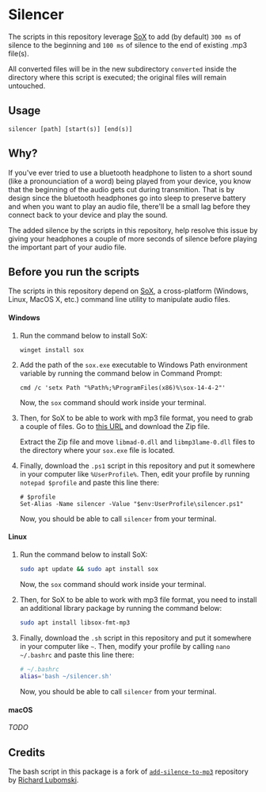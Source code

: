 # Silencer
The scripts in this repository leverage [SoX](http://sox.sourceforge.net/) to add (by default) `300 ms` of silence to the beginning and `100 ms` of silence to the end of existing .mp3 file(s).

All converted files will be in the new subdirectory `converted` inside the directory where this script is executed; the original files will remain untouched.

## Usage

```
silencer [path] [start(s)] [end(s)]
```

## Why?
If you've ever tried to use a bluetooth headphone to listen to a short sound (like a pronounciation of a word) being played from your device, you know that the beginning of the audio gets cut during transmition. That is by design since the bluetooth headphones go into sleep to preserve battery and when you want to play an audio file, there'll be a small lag before they connect back to your device and play the sound.

The added silence by the scripts in this repository, help resolve this issue by giving your headphones a couple of more seconds of silence before playing the important part of your audio file.

## Before you run the scripts
The scripts in this repository depend on [SoX](http://sox.sourceforge.net/), a cross-platform (Windows, Linux, MacOS X, etc.) command line utility to manipulate audio files.

#### Windows
1. Run the command below to install SoX:

	```pwsh
	winget install sox
	```

2. Add the path of the `sox.exe` executable to Windows Path environment variable by running the command below in Command Prompt:

	```pwsh
	cmd /c 'setx Path "%Path%;%ProgramFiles(x86)%\sox-14-4-2"'
	```

	Now, the `sox` command should work inside your terminal.

3. Then, for SoX to be able to work with mp3 file format, you need to grab a couple of files. Go to [this URL](https://app.box.com/s/tzn5ohyh90viedu3u90w2l2pmp2bl41t) and download the Zip file.
	<!-- Download link from https://stackoverflow.com/questions/3537155/sox-fail-util-unable-to-load-mad-decoder-library-libmad-function-mad-stream -->

	Extract the Zip file and move `libmad-0.dll` and `libmp3lame-0.dll` files to the directory where your `sox.exe` file is located.

4. Finally, download the `.ps1` script in this repository and put it somewhere in your computer like `%UserProfile%`. Then, edit your profile by running `notepad $profile` and paste this line there:

	```pwsh
	# $profile
	Set-Alias -Name silencer -Value "$env:UserProfile\silencer.ps1"
	```

	Now, you should be able to call `silencer` from your terminal.

#### Linux
1. Run the command below to install SoX:

	```sh
	sudo apt update && sudo apt install sox
	```

	Now, the `sox` command should work inside your terminal.

2. Then, for SoX to be able to work with mp3 file format, you need to install an additional library package by running the command below:

	```sh
	sudo apt install libsox-fmt-mp3
	```

3. Finally, download the `.sh` script in this repository and put it somewhere in your computer like `~`. Then, modify your profile by calling `nano ~/.bashrc` and paste this line there:

	```sh
	# ~/.bashrc
	alias='bash ~/silencer.sh'
	```

	Now, you should be able to call `silencer` from your terminal.

#### macOS
_TODO_

## Credits
The bash script in this package is a fork of [`add-silence-to-mp3`](https://github.com/lubomski/add-silence-to-mp3) repository by [Richard Lubomski](https://github.com/lubomski).